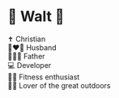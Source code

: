 # 🌵 Walt 🌵

✝️ Christian\
👩‍❤️‍👨 Husband\
👨‍👧‍👧 Father\
💻 Developer\
🏋️‍♂️ Fitness enthusiast\
🧗‍♂️ Lover of the great outdoors
